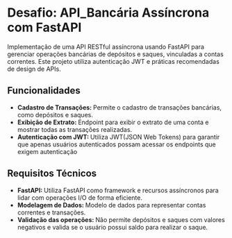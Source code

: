 # Desafio: API_Bancária Assíncrona com FastAPI


Implementação de uma API RESTful assíncrona usando FastAPI para gerenciar operações bancárias de depósitos e saques, vinculadas a contas correntes. Este projeto utiliza autenticação JWT e práticas recomendadas de design de APIs.


<h2>Funcionalidades</h2>

<ul>
  <li><strong>Cadastro de Transações: </strong>Permite o cadastro de transações 
  bancárias, como depósitos e saques.</li>
  <li><strong>Exibição de Extrato: </strong>Endpoint para exibir o extrato de uma 
  conta e mostrar todas as transações realizadas.</li>
  <li><strong>Autenticação com JWT: </strong>Utiliza JWT(JSON Web Tokens) para 
  garantir que apenas usuários autenticados possam acessar os endpoints que exigem 
  autenticação </li>
</ul>


<h2>Requisitos Técnicos</h2>

<ul>
  <li><strong>FastAPI: </strong>Utiliza FastAPI como framework e recursos 
  assíncronos para lidar com operações I/O de forma eficiente.</li>
  <li><strong>Modelagem de Dados: </strong>Modelo de dados para representar contas 
  correntes e transações.</li>
  <li><strong>Validação das operações: </strong>Não permite depósitos e saques com 
  valores negativos e valida se o usuário possui saldo para realizar o saque.</li>
</ul>
